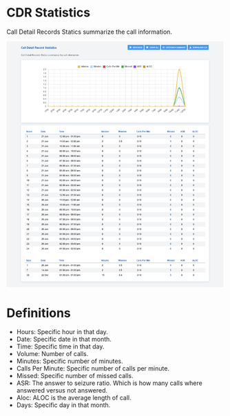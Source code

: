 # CDR Statistics

Call Detail Records Statics summarize the call information.

![image](../_static/images/Status/cdr_statistics/fusionpbx_call_detail_record_statistics.png)

# Definitions

-   Hours: Specific hour in that day.
-   Date: Specific date in that month.
-   Time: Specific time in that day.
-   Volume: Number of calls.
-   Minutes: Specific number of minutes.
-   Calls Per Minute: Specific number of calls per minute.
-   Missed: Specific number of missed calls.
-   ASR: The answer to seizure ratio. Which is how many calls where
    answered versus not answered.
-   Aloc: ALOC is the average length of call.
-   Days: Specific day in that month.
